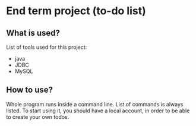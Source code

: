 # End term project (to-do list)

## What is used?
List of tools used for this project:
- java
- JDBC
- MySQL

## How to use?
Whole program runs inside a command line. List of commands is always listed. To start using it, you should have a local account, in order to be able to create your own todos.